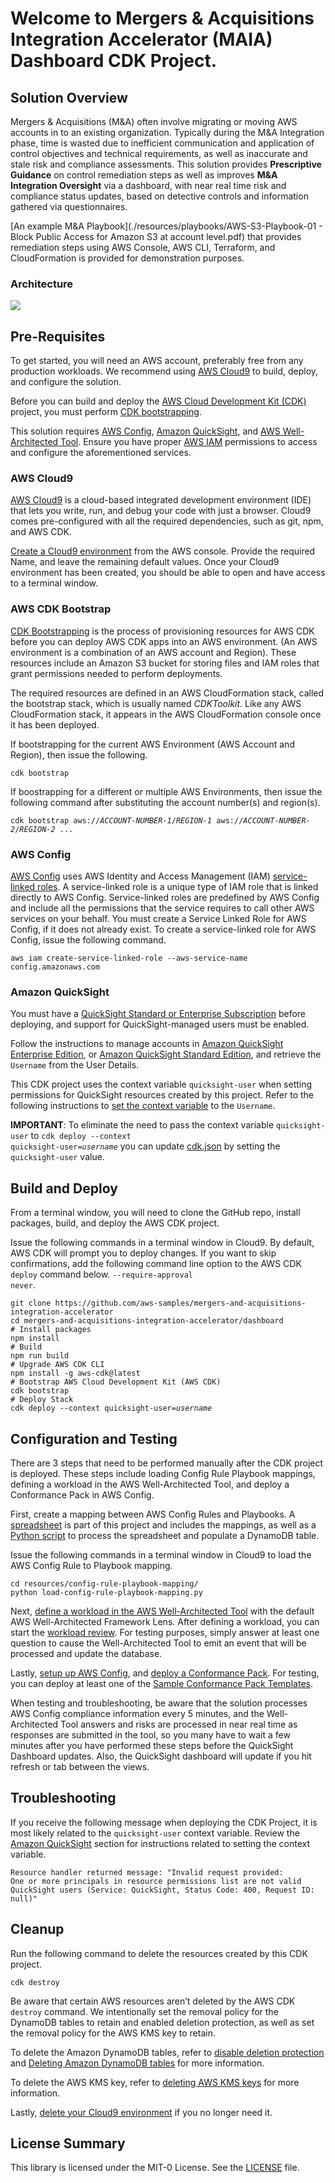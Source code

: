 # Welcome to Mergers & Acquisitions Integration Accelerator (MAIA) Dashboard CDK Project.

## Solution Overview

Mergers & Acquisitions (M&A) often involve migrating or moving AWS accounts in to an existing organization.
Typically during the M&A Integration phase, time is wasted due to inefficient communication and application of control objectives and technical requirements, as well as inaccurate and stale risk and compliance assessments.
This solution provides **Prescriptive Guidance** on control remediation steps as well as improves **M&A Integration Oversight** via a dashboard, with near real time risk and compliance status updates, based on detective controls and information gathered via questionnaires.

[An example M&A Playbook](./resources/playbooks/AWS-S3-Playbook-01 - Block Public Access for Amazon S3 at account level.pdf) that provides remediation steps using AWS Console, AWS CLI, Terraform, and CloudFormation is provided for demonstration purposes.

### Architecture

<img src="./images/Mergers-and-Acquisitions-Integration-Accelerator-Dashboard.png">

## Pre-Requisites

To get started, you will need an AWS account, preferably free from any production workloads. We recommend using [AWS Cloud9](#aws-cloud9) to build, deploy, and configure the solution.

Before you can build and deploy the [AWS Cloud Development Kit (CDK)](https://aws.amazon.com/cdk/) project, you must perform [CDK bootstrapping](#aws-cdk-bootstrap).

This solution requires [AWS Config](#aws-config), [Amazon QuickSight](#amazon-quicksight), and [AWS Well-Architected Tool](https://aws.amazon.com/well-architected-tool/). Ensure you have proper [AWS IAM](https://aws.amazon.com/iam/) permissions to access and configure the aforementioned services.

### AWS Cloud9

[AWS Cloud9](https://aws.amazon.com/cloud9/) is a cloud-based integrated development environment (IDE) that lets you write, run, and debug your code with just a browser. Cloud9 comes pre-configured with all the required dependencies, such as git, npm, and AWS CDK.

[Create a Cloud9 environment](https://docs.aws.amazon.com/cloud9/latest/user-guide/tutorial-create-environment.html) from the AWS console. Provide the required Name, and leave the remaining default values. Once your Cloud9 environment has been created, you should be able to open and have access to a terminal window.

### AWS CDK Bootstrap

[CDK Bootstrapping](https://docs.aws.amazon.com/cdk/v2/guide/bootstrapping.html) is the process of provisioning resources for AWS CDK before you can deploy AWS CDK apps into an AWS environment. (An AWS environment is a combination of an AWS account and Region). These resources include an Amazon S3 bucket for storing files and IAM roles that grant permissions needed to perform deployments.

The required resources are defined in an AWS CloudFormation stack, called the bootstrap stack, which is usually named *CDKToolkit*. Like any AWS CloudFormation stack, it appears in the AWS CloudFormation console once it has been deployed.

If bootstrapping for the current AWS Environment (AWS Account and Region), then issue the following.

<pre><code>cdk bootstrap</code></pre>

If boostrapping for a different or multiple AWS Environments, then issue the following command after substituting the account number(s) and region(s).

<pre><code>cdk bootstrap aws://<i>ACCOUNT-NUMBER-1</i>/<i>REGION-1</i> aws://<i>ACCOUNT-NUMBER-2</i>/<i>REGION-2</i> ...</code></pre>

### AWS Config

[AWS Config](https://aws.amazon.com/config/) uses AWS Identity and Access Management (IAM) [service-linked roles](https://docs.aws.amazon.com/config/latest/developerguide/using-service-linked-roles.html). A service-linked role is a unique type of IAM role that is linked directly to AWS Config. Service-linked roles are predefined by AWS Config and include all the permissions that the service requires to call other AWS services on your behalf. You must create a Service Linked Role for AWS Config, if it does not already exist. To create a service-linked role for AWS Config, issue the following command.

<pre><code>aws iam create-service-linked-role --aws-service-name config.amazonaws.com</code></pre>

### Amazon QuickSight

You must have a [QuickSight Standard or Enterprise Subscription](https://docs.aws.amazon.com/quicksight/latest/user/signing-up.html) before deploying, and support for QuickSight-managed users must be enabled.

Follow the instructions to manage accounts in [Amazon QuickSight Enterprise Edition](https://docs.aws.amazon.com/quicksight/latest/user/managing-users-enterprise.html), or [Amazon QuickSight Standard Edition](https://docs.aws.amazon.com/quicksight/latest/user/managing-users-standard.html), and retrieve the <code>Username</code> from the User Details.

This CDK project uses the context variable <code>quicksight-user</code> when setting permissions for QuickSight resources created by this project.
Refer to the following instructions to [set the context variable](https://docs.aws.amazon.com/cdk/v2/guide/get_context_var.html) to the <code>Username</code>. 

**IMPORTANT**: To eliminate the need to pass the context variable <code>quicksight-user</code> to <code>cdk deploy --context quicksight-user=<em>username</em></code> you can update [cdk.json](./cdk.json) by setting the <code>quicksight-user</code> value.

## Build and Deploy

From a terminal window, you will need to clone the GitHub repo, install packages, build, and deploy the AWS CDK project. 

Issue the following commands in a terminal window in Cloud9. 
By default, AWS CDK will prompt you to deploy changes. 
If you want to skip confirmations, add the following command line option to the AWS CDK <code>deploy</code> command below.  <code>--require-approval never</code>. 

<pre><code>git clone https://github.com/aws-samples/mergers-and-acquisitions-integration-accelerator
cd mergers-and-acquisitions-integration-accelerator/dashboard
# Install packages
npm install
# Build
npm run build
# Upgrade AWS CDK CLI
npm install -g aws-cdk@latest
# Bootstrap AWS Cloud Development Kit (AWS CDK)
cdk bootstrap
# Deploy Stack
cdk deploy --context quicksight-user=<i>username</i></code></pre>

## Configuration and Testing

There are 3 steps that need to be performed manually after the CDK project is deployed. These steps include loading Config Rule Playbook mappings, defining a workload in the AWS Well-Architected Tool, and deploy a Conformance Pack in AWS Config.

First, create a mapping between AWS Config Rules and Playbooks. A [spreadsheet](./resources/config-rule-playbook-mapping/ConfigRulePlaybookMapping.xlsx) is part of this project and includes the mappings, as well as a [Python script](./resources/config-rule-playbook-mapping/load-config-rule-playbook-mapping.py) to process the spreadsheet and populate a DynamoDB table.

Issue the following commands in a terminal window in Cloud9 to load the AWS Config Rule to Playbook mapping.

<pre><code>cd resources/config-rule-playbook-mapping/
python load-config-rule-playbook-mapping.py</code></pre>

Next, [define a workload in the AWS Well-Architected Tool](https://docs.aws.amazon.com/wellarchitected/latest/userguide/define-workload.html) with the default AWS Well-Architected Framework Lens. After defining a workload, you can start the [workload review](https://docs.aws.amazon.com/wellarchitected/latest/userguide/tutorial-step2.html). For testing purposes, simply answer at least one question to cause the Well-Architected Tool to emit an event that will be processed and update the database.

Lastly, [setup up AWS Config](https://docs.aws.amazon.com/config/latest/developerguide/gs-console.html), and [deploy a Conformance Pack](https://docs.aws.amazon.com/config/latest/developerguide/conformance-pack-console.html). For testing, you can deploy at least one of the [Sample Conformance Pack Templates](https://docs.aws.amazon.com/config/latest/developerguide/conformancepack-sample-templates.html).

When testing and troubleshooting, be aware that the solution processes AWS Config compliance information every 5 minutes, and the Well-Architected Tool answers and risks are processed in near real time as responses are submitted in the tool, so you many have to wait a few minutes after you have performed these steps before the QuickSight Dashboard updates. Also, the QuickSight dashboard will update if you hit refresh or tab between the views.

## Troubleshooting

If you receive the following message when deploying the CDK Project, it is most likely related to the <code>quicksight-user</code> context variable.
Review the [Amazon QuickSight](#amazon-quicksight) section for instructions related to setting the context variable.

<code>Resource handler returned message: "Invalid request provided: One or more principals in resource permissions list are not valid QuickSight users (Service: QuickSight, Status Code: 400, Request ID: null)"</code>

## Cleanup

Run the following command to delete the resources created by this CDK project.

<pre><code>cdk destroy</code></pre>

Be aware that certain AWS resources aren’t deleted by the AWS CDK <code>destroy</code> command. We intentionally set the removal policy for the DynamoDB tables to retain and enabled deletion protection, as well as set the removal policy for the AWS KMS key to retain.

To delete the Amazon DynamoDB tables, refer to [disable deletion protection](https://repost.aws/questions/QU2o4hJ6ZFQ0qFzlHgAS5DXg/how-to-disable-deletion-protection) and [Deleting Amazon DynamoDB tables](https://docs.aws.amazon.com/solutions/latest/research-service-workbench-on-aws/deleting-the-amazon-dynamodb-tables.html) for more information.

To delete the AWS KMS key, refer to [deleting AWS KMS keys](https://docs.aws.amazon.com/kms/latest/developerguide/deleting-keys.html) for more information.

Lastly, [delete your Cloud9 environment](https://docs.aws.amazon.com/cloud9/latest/user-guide/delete-environment.html) if you no longer need it.

## License Summary

This library is licensed under the MIT-0 License. See the [LICENSE](./LICENSE) file.